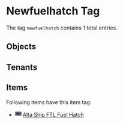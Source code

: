 # Newfuelhatch Tag

The tag `newfuelhatch` contains 1 total entries.

## Objects

## Tenants

## Items

Following items have this item tag:

- <img src="https://raw.githubusercontent.com/Ceterai/Enternia/main/objects/alta/ship/special/fuel_hatch/icon.png" alt="Alta Ship FTL Fuel Hatch icon" loading="lazy" width="auto" height="16px"/> [Alta Ship FTL Fuel Hatch](https://ceterai.github.io/MyEnternia/Wiki/AltaShipFTLFuelHatch)
